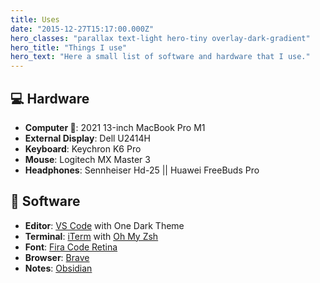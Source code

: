 ```yaml
---
title: Uses
date: "2015-12-27T15:17:00.000Z"
hero_classes: "parallax text-light hero-tiny overlay-dark-gradient"
hero_title: "Things I use"
hero_text: "Here a small list of software and hardware that I use."
---
```


## 💻 Hardware

- **Computer **: 2021 13-inch MacBook Pro M1
- **External Display**: Dell U2414H
- **Keyboard**: Keychron K6 Pro
- **Mouse**: Logitech MX Master 3
- **Headphones**: Sennheiser Hd-25 || Huawei FreeBuds Pro

## 📀 Software

- **Editor**: [VS Code](https://code.visualstudio.com) with One Dark Theme
- **Terminal**: [iTerm](http://iterm2.com/) with [Oh My Zsh](https://github.com/ohmyzsh/ohmyzsh)
- **Font**: [Fira Code Retina](https://www.google.com/search?client=safari&rls=en&q=Fira+Code+Retina&ie=UTF-8&oe=UTF-8)
- **Browser**: [Brave](https://brave.com/)
- **Notes**: [Obsidian](https://obsidian.md/)
